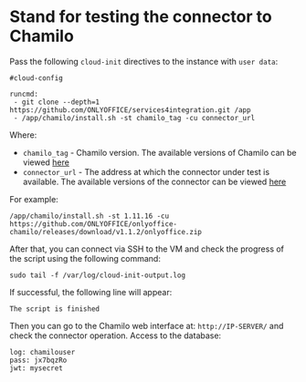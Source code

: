 # Stand for testing the connector to Chamilo

Pass the following `cloud-init` directives to the instance with `user data`:
```
#cloud-config

runcmd:
 - git clone --depth=1 https://github.com/ONLYOFFICE/services4integration.git /app
 - /app/chamilo/install.sh -st chamilo_tag -cu connector_url
```

Where:
 - `chamilo_tag` - Chamilo version. The available versions of Chamilo can be viewed [here](https://github.com/chamilo/chamilo-lms/releases)
 - `connector_url` - The address at which the connector under test is available. The available versions of the connector can be viewed [here](https://github.com/ONLYOFFICE/onlyoffice-chamilo/releases)

For example:
```
/app/chamilo/install.sh -st 1.11.16 -cu https://github.com/ONLYOFFICE/onlyoffice-chamilo/releases/download/v1.1.2/onlyoffice.zip
```

After that, you can connect via SSH to the VM and check the progress of the script using the following command:
```
sudo tail -f /var/log/cloud-init-output.log
```

If successful, the following line will appear:
``` 
The script is finished
```
Then you can go to the Chamilo web interface at: `http://IP-SERVER/` and check the connector operation. 
Access to the database: 
```
log: chamilouser  
pass: jx7bqzRo
jwt: mysecret
```
